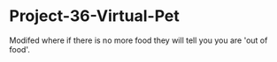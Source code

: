 # Project-36-Virtual-Pet

Modifed where if there is no more food they will tell you you are 'out of food'.
